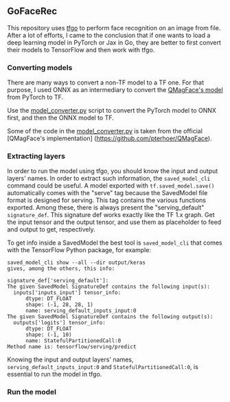 ## GoFaceRec

This repository uses [tfgo](https://github.com/galeone/tfgo) to perform face recognition on an image from file. After 
a lot of efforts, I came to the conclusion that if one wants to load a deep learning model in PyTorch or Jax in Go,
they are better to first convert their models to TensorFlow and then work with tfgo.


### Converting models
There are many ways to convert a non-TF model to a TF one. For that purpose, I used ONNX as an intermediary to convert 
the [QMagFace's model](https://github.com/pterhoer/QMagFace) from PyTorch to TF. 

Use the [model_converter.py](model_converter.py) script to convert the PyTorch model to ONNX first, and then the ONNX
model to TF. 

Some of the code in the [model_converter.py](model_converter.py) is taken from the official [QMagFace's implementation]
(https://github.com/pterhoer/QMagFace).


### Extracting layers

In order to run the model using tfgo, you should know the input and output layers' names. In order to extract such 
information, the `saved_model_cli` command could be useful. A model exported with `tf.saved_model.save()` automatically
comes with the "serve" tag because the SavedModel file format is designed for serving. This tag contains the various 
functions exported. Among these, there is always present the "serving_default" `signature_def`. This signature def
works exactly like the TF 1.x graph. Get the input tensor and the output tensor, and use them as placeholder to feed 
and output to get, respectively. 

To get info inside a SavedModel the best tool is `saved_model_cli` that comes with the TensorFlow Python package, for
example:
```
saved_model_cli show --all --dir output/keras
gives, among the others, this info:

signature_def['serving_default']:
The given SavedModel SignatureDef contains the following input(s):
  inputs['inputs_input'] tensor_info:
      dtype: DT_FLOAT
      shape: (-1, 28, 28, 1)
      name: serving_default_inputs_input:0
The given SavedModel SignatureDef contains the following output(s):
  outputs['logits'] tensor_info:
      dtype: DT_FLOAT
      shape: (-1, 10)
      name: StatefulPartitionedCall:0
Method name is: tensorflow/serving/predict
```

Knowing the input and output layers' names, `serving_default_inputs_input:0` and `StatefulPartitionedCall:0`, is 
essential to run the model in tfgo.


### Run the model

